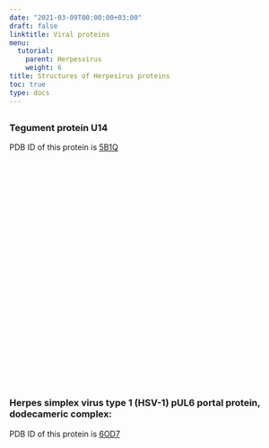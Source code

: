 ```yaml
---
date: "2021-03-09T00:00:00+03:00"
draft: false
linktitle: Viral proteins
menu:
  tutorial:
    parent: Herpesvirus
    weight: 6
title: Structures of Herpesirus proteins
toc: true
type: docs
---
```


## <!-- <script type="text/javascript" src="https://3Dmol.org/build/3Dmol-lite.js" defer></script> -->

### Tegument protein U14
PDB ID of this protein is [5B1Q](https://www.rcsb.org/3d-view/5B1Q)

<div style="height: 400px; width: 400px; position: relative;" class='viewer_3Dmoljs' data-pdb='5B1Q' data-backgroundcolor='#00000000' data-style='stick'></div>

### Herpes simplex virus type 1 (HSV-1) pUL6 portal protein, dodecameric complex:
PDB ID of this protein is [6OD7](https://www.rcsb.org/3d-view/6OD7)

<div style="height: 400px; width: 400px; position: relative;" class='viewer_3Dmoljs' data-pdb='6OD7' data-backgroundcolor='0xffffff' data-style='stick'></div>
